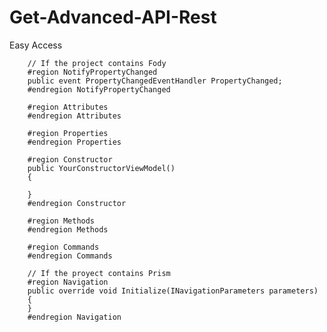 # Get-Advanced-API-Rest

Easy Access

        // If the project contains Fody 
        #region NotifyPropertyChanged
        public event PropertyChangedEventHandler PropertyChanged;
        #endregion NotifyPropertyChanged

        #region Attributes
        #endregion Attributes

        #region Properties
        #endregion Properties

        #region Constructor
        public YourConstructorViewModel()
        {

        }
        #endregion Constructor

        #region Methods
        #endregion Methods

        #region Commands
        #endregion Commands

        // If the proyect contains Prism
        #region Navigation
        public override void Initialize(INavigationParameters parameters)
        {
        }
        #endregion Navigation
